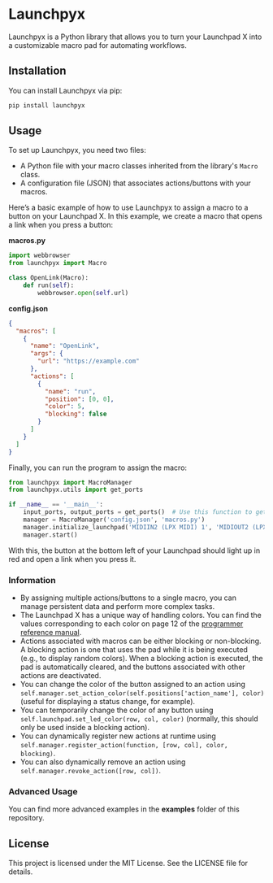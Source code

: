 # Launchpyx

Launchpyx is a Python library that allows you to turn your Launchpad X into a customizable macro pad for automating workflows.

## Installation

You can install Launchpyx via pip:

```bash
pip install launchpyx
```

## Usage

To set up Launchpyx, you need two files:
- A Python file with your macro classes inherited from the library's `Macro` class.
- A configuration file (JSON) that associates actions/buttons with your macros.

Here’s a basic example of how to use Launchpyx to assign a macro to a button on your Launchpad X. In this example, we create a macro that opens a link when you press a button:

**macros.py**
```python
import webbrowser
from launchpyx import Macro

class OpenLink(Macro):
    def run(self):
        webbrowser.open(self.url)
```

**config.json**
```json
{
  "macros": [
    {
      "name": "OpenLink",
      "args": {
        "url": "https://example.com"
      },
      "actions": [
        {
          "name": "run",
          "position": [0, 0],
          "color": 5,
          "blocking": false
        }
      ]
    }
  ]
}
```

Finally, you can run the program to assign the macro:
```python
from launchpyx import MacroManager
from launchpyx.utils import get_ports

if __name__ == '__main__':
    input_ports, output_ports = get_ports()  # Use this function to get the names of your MIDI ports
    manager = MacroManager('config.json', 'macros.py')
    manager.initialize_launchpad('MIDIIN2 (LPX MIDI) 1', 'MIDIOUT2 (LPX MIDI) 2')
    manager.start()
```

With this, the button at the bottom left of your Launchpad should light up in red and open a link when you press it.

### Information

- By assigning multiple actions/buttons to a single macro, you can manage persistent data and perform more complex tasks.
- The Launchpad X has a unique way of handling colors. You can find the values corresponding to each color on page 12 of the [programmer reference manual](https://fael-downloads-prod.focusrite.com/customer/prod/s3fs-public/downloads/Launchpad%20X%20-%20Programmers%20Reference%20Manual.pdf).
- Actions associated with macros can be either blocking or non-blocking. A blocking action is one that uses the pad while it is being executed (e.g., to display random colors). When a blocking action is executed, the pad is automatically cleared, and the buttons associated with other actions are deactivated.
- You can change the color of the button assigned to an action using `self.manager.set_action_color(self.positions['action_name'], color)` (useful for displaying a status change, for example).
- You can temporarily change the color of any button using `self.launchpad.set_led_color(row, col, color)` (normally, this should only be used inside a blocking action).
- You can dynamically register new actions at runtime using `self.manager.register_action(function, [row, col], color, blocking)`.
- You can also dynamically remove an action using `self.manager.revoke_action([row, col])`.

### Advanced Usage

You can find more advanced examples in the **examples** folder of this repository.

## License

This project is licensed under the MIT License. See the LICENSE file for details.